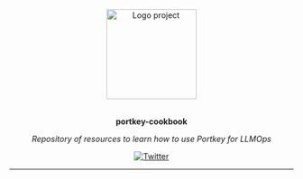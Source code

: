 <div align="center">
  <a href="#">
  	<img src="https://media.giphy.com/media/JIX9t2j0ZTN9S/giphy-downsized.gif" alt="Logo project" height="160" />
  </a>
  <br>
  <br>
  <p>
    <b>portkey-cookbook</b>
  </p>
  <p>
     <i>Repository of resources to learn how to use Portkey for LLMOps</i>
  </p>
  <p>

[![Twitter](https://img.shields.io/twitter/follow/luctstt.svg?label=Follow&style=social)](https://twitter.com/PortkeyAI)

  </p>
</div>

---

